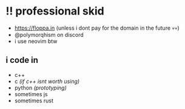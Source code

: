 # ‼️ professional skid 
- https://floppa.in (unless i dont pay for the domain in the future 💀💀)
- @polymorqhism on discord
- i use neovim btw

## i code in
- c++
- c *(if c++ isnt worth using)*
- python *(prototyping)*
- sometimes js
- sometimes rust
